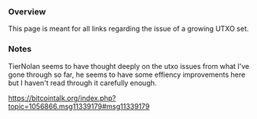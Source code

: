 ### Overview

This page is meant for all links regarding the issue of a growing UTXO set.

### Notes

TierNolan seems to have thought deeply on the utxo issues from what I've gone through so far,  he seems to have some effiency improvements here but I haven't read through it carefully enough.

https://bitcointalk.org/index.php?topic=1056866.msg11339179#msg11339179